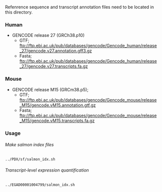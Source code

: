 
Refenrence sequence and transcript annotation files need to be located in this directory.

### Human
- GENCODE release 27 (GRCh38.p10)
  - GTF; ftp://ftp.ebi.ac.uk/pub/databases/gencode/Gencode_human/release_27/gencode.v27.annotation.gff3.gz
  - Fasta; ftp://ftp.ebi.ac.uk/pub/databases/gencode/Gencode_human/release_27/gencode.v27.transcripts.fa.gz

### Mouse
- GENCODE release M15 (GRCm38.p5); 
  - GTF; ftp://ftp.ebi.ac.uk/pub/databases/gencode/Gencode_mouse/release_M15/gencode.vM15.annotation.gtf.gz
  - Fasta; ftp://ftp.ebi.ac.uk/pub/databases/gencode/Gencode_mouse/release_M15/gencode.vM15.transcripts.fa.gz

### Usage
###### Make salmon index files 
```sh
../PDX/sf/salmon_idx.sh
```
###### Transcript-level expression quantification
```sh
../EGAD00001004799/salmon_idx.sh
```


